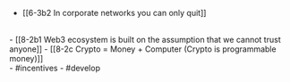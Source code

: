 - [[6-3b2 In corporate networks you can only quit]]
<br>
- [[8-2b1 Web3 ecosystem is built on the assumption that we cannot trust anyone]]
- [[8-2c Crypto = Money + Computer (Crypto is programmable money)]]
<br>
- #incentives
- #develop
